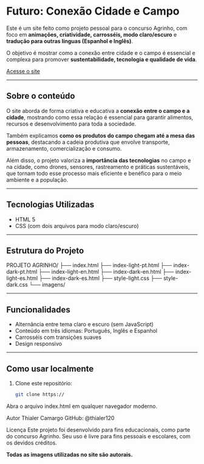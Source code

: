 # Futuro: Conexão Cidade e Campo

Este é um site feito como projeto pessoal para o concurso Agrinho, com foco em **animações, criatividade, carrosséis, modo claro/escuro** e **tradução para outras línguas (Espanhol e Inglês)**.

O objetivo é mostrar como a conexão entre cidade e o campo é essencial e complexa para promover **sustentabilidade, tecnologia e qualidade de vida**.

[Acesse o site]()

---

##  Sobre o conteúdo

O site aborda de forma criativa e educativa a **conexão entre o campo e a cidade**, mostrando como essa relação é essencial para garantir alimentos, recursos e desenvolvimento para toda a sociedade.

Também explicamos **como os produtos do campo chegam até a mesa das pessoas**, destacando a cadeia produtiva que envolve transporte, armazenamento, comercialização e consumo.

Além disso, o projeto valoriza a **importância das tecnologias** no campo e na cidade, como drones, sensores, rastreamento e práticas sustentáveis, que tornam todo esse processo mais eficiente e benéfico para o meio ambiente e a população.

---

## Tecnologias Utilizadas

- HTML 5  
- CSS (com dois arquivos para modo claro/escuro)

---

## Estrutura do Projeto

PROJETO AGRINHO/
├── index.html
├── index-light-pt.html
├── index-dark-pt.html
├── index-light-en.html
├── index-dark-en.html
├── index-light-es.html
├── index-dark-es.html
├── style-light.css
├── style-dark.css
└── imagens/


---

## Funcionalidades

- Alternância entre tema claro e escuro (sem JavaScript)  
- Conteúdo em três idiomas: Português, Inglês e Espanhol  
- Carrosséis com transições suaves  
- Design responsivo  

---

## Como usar localmente

1. Clone este repositório:  
   ```bash
   git clone https://
Abra o arquivo index.html em qualquer navegador moderno.

Autor
Thialer Camargo
GitHub: @thialer120

Licença
Este projeto foi desenvolvido para fins educacionais, como parte do concurso Agrinho.
Seu uso é livre para fins pessoais e escolares, com os devidos créditos.

**Todas as imagens utilizadas no site são autorais.**
